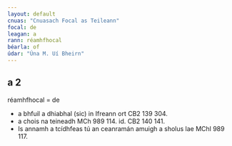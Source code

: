 ```yaml
---
layout: default
cnuas: "Cnuasach Focal as Teileann"
focal: de
leagan: a
rann: réamhfhocal
béarla: of
údar: "Úna M. Uí Bheirn"
---
```


## a 2

réamhfhocal = de

* a bhfuil a dhiabhal (sic) in Ifreann ort CB2 139 304.
* a chois na teineadh MCh 989 114.  id. CB2 140 141.
* Is annamh a tcídhfeas tú an ceanramán amuigh a sholus lae MChl 989 117.
